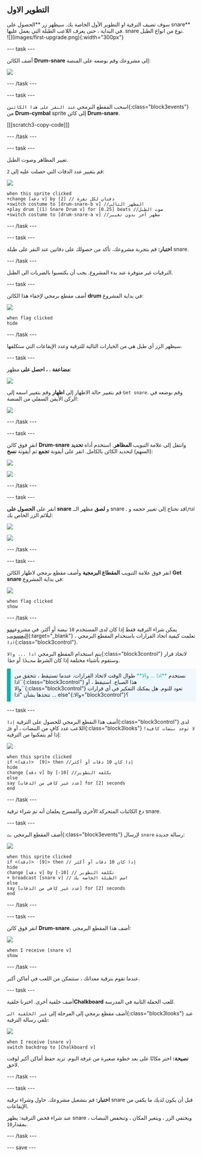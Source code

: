 ## التطوير الاول

<div style="display: flex; flex-wrap: wrap">
<div style="flex-basis: 200px; flex-grow: 1; margin-right: 15px;">
سوف تضيف الترقية او التطوير الأول الخاصة بك. سيظهر زر **الحصول على snare** في البداية ، حتى يعرف اللاعب الطبلة التي يعمل عليها.
snare نوع من انواع الطبل.
</div>
<div>
![](images/first-upgrade.png){:width="300px"}
</div>
</div>

--- task ---

أضف الكائن **Drum-snare** إلى مشروعك وقم بوضعه على المنصة:

![](images/snare-stage.png)

--- /task ---

--- task ---

اسحب المقطع البرمجي `عند النقر على هذا الكائن`ن{:class="block3events"} من **Drum-cymbal** sprite إلى كائن **Drum-snare**.

[[[scratch3-copy-code]]]

--- /task ---

--- task ---

تغيير المظاهر وصوت الطبل.

قم بتغيير عدد الدقات التي حصلت عليه إلى `2`:

![](images/snare-icon.png)

```blocks3
when this sprite clicked
+change [دقة v] by [2] // دقتان لكل نقرة
+switch costume to [drum-snare-b v] //المظهر التالي
+play drum [(1) Snare Drum v] for [0.25] beats //صوت الطبل
+switch costume to [drum-snare-a v] //مظهر آخر بدون تغيير
```

--- /task ---

--- task ---

**اختبار:** قم بتجربة مشروعك. تأكد من حصولك على دقاتين عند النقر على طبلة snare.

--- /task ---

الترقيات غير متوفرة عند بدء المشروع. يجب أن يكتسبوا بالضربات الى الطبل.

--- task ---

أضف مقطع برمجي لإخفاء هذا الكائن **drum** في بداية المشروع:

![](images/snare-icon.png)

```blocks3
when flag clicked
hide
```

--- /task ---

سيظهر الزر أي طبل هي من الخيارات التالية للترقية وعدد الإيقاعات التي ستكلفها.

--- task ---

**مضاعفة** ، **، احصل على** مظهر:

![](images/duplicate-get.png)

قم بتغيير حالة الاظهار إلى **اظهار** وقم بتغيير اسمه إلى `Get snare`. وقم بوضعه في الركن الأيمن السفلي من المنصة:

![](images/get-snare.png)

--- /task ---

--- task ---

انقر فوق كائن **Drum-snare** وانتقل إلى علامة التبويب **المظاهر**. استخدم أداة **تحديد** (السهم) لتحديد الكائن بالكامل. انقر على أيقونة **تجمع** ثم أيقونة **نسخ**:

![](images/snare-icon.png)

![](images/copy-costume.png)

--- /task ---

--- task ---

انقر على **الحصول على snare** و **لصق** مظهر الــ snare  . قد تحتاج إلى تغيير حجمه وl,rui ليلائم الزر الخاص بك:

![](images/get-snare-icon.png)

![](images/paste-costume.png)

--- /task ---

--- task ---

انقر فوق علامة التبويب **المقطاع البرمجية** وأضف مقطع برمجي لاظهار الكائن **Get snare** في بداية المشروع:

![](images/get-snare-icon.png)

```blocks3
when flag clicked
show
```

--- /task ---

يمكن شراء الترقية فقط إذا كان لدى المستخدم `10` نبضة أو أكثر. في مشروع[نمو اليعسوبب](https://projects.raspberrypi.org/ar-SA/projects/grow-a-dragonfly){:target="_blank"} ، تعلمت كيفية اتخاذ القرارات باستخدام المقطع البرمجي `اذا`{:class="block3control"}.

يتم استخدام المقطع البرمجي `اذا ... والا`{:class="block3control"} لاتخاذ قرار وستقوم بأشياء مختلفة إذا كان الشرط `صحيحًا` أو `خطأ`.

<p style="border-left: solid; border-width:10px; border-color: #0faeb0; background-color: aliceblue; padding: 10px;">
نستخدم <span style="color: #0faeb0">**اذا ... والا**</span> طوال الوقت لاتخاذ القرارات. عندما تستيقظ ، تتحقق من `اذا`{:class="block3control"} هذا الصباح. استيقظ ، أو `والا`{:class="block3control"} تعود للنوم. هل يمكنك التفكير في أي قرارات تتخذها بشأن "اذا ... else"{:والا="block3control"}؟ 
</p>

--- task ---

أضف هذا النقطع البرمجي للحصول على الترقية `إذا`{:class="block3control"} لدى اللاعب عدد كافٍ من النبضات ، أو `قل`{:class="block3looks"} `لا توجد نبضات كافية!` إذا لم يتمكنوا من الترقية:

![](images/get-snare-icon.png)

```blocks3
when this sprite clicked
if <(دقة)>  [9]> then //إذا كان 10 دقات أو أكثر
hide
change [دقة v] by [-10] //تكلفة التطوير
else
say [عدد غير كافي من الدقات] for [2] seconds 
end
```

--- /task ---

دع الكائنات المتحركة الأخرى والمسرح يعلمان أنه تم شراء ترقية snare.

--- task ---

أضف المقطع البرمجي `بث`{:class="block3events"} لإرسال `snare` رسالة جديدة:

![](images/get-snare-icon.png)

```blocks3
when this sprite clicked
if <(دقة)>  [9]> then // إذا كان 10 دقات أو أكثر
hide
change [دقة v] by [-10] // تكلفة التطوير
+ broadcast [snare v] // اسم الطبلة الخاصة بك
else
say [عدد غير كافي من الدقات] for [2] seconds 
end
```

--- /task ---

--- task ---

انقر فوق كائن **Drum-snare**. أضف هذا المقطع البرمجي:

![](images/snare-icon.png)

```blocks3
when I receive [snare v]
show
```

--- /task ---

عندما تقوم بترقية معداتك ، ستتمكن من اللعب في أماكن أكبر.

--- task ---

أضف خلفية أخرى. اخترنا خلفية**Chalkboard** للعب الحفلة الثانية في المدرسة.

أضف مقطع برمجي إلى المرحلة إلى `غير الخلفية الى`{:class="block3looks"} عند تلقي رسالة الترقية:

![](images/stage-icon.png)

```blocks3
when I receive [snare v]
switch backdrop to [Chalkboard v]
```

**نصيحة:** اختر مكانًا على بعد خطوة صغيرة من غرفة النوم. تريد حفظ أماكن أكبر لوقت لاحق.

--- /task ---

--- task ---

**اختبار:** قم بتشغيل مشروعك. حاول وشراء ترقية snare قبل أن يكون لديك ما يكفي من الإيقاعات.

عند شراء فحص الترقية: يظهر snare ، ويختفي الزر ، ويتغير المكان ، وتنخفض النبضات  بمقدار`10`.

--- /task ---

--- save ---

